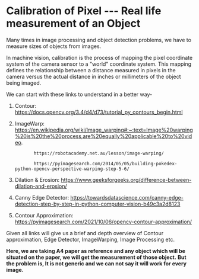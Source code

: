 # Calibration of Pixel --- Real life measurement of an Object

Many times in image processing and object detection problems, we have to measure sizes of objects from images.

In machine vision, calibration is the process of mapping the pixel coordinate system of the camera sensor to a "world" coordinate system. This mapping defines the relationship between a distance measured in pixels in the camera versus the actual distance in inches or millimeters of the object being imaged.

We can start with these links to understand in a better way-

1. Contour: https://docs.opencv.org/3.4/d4/d73/tutorial_py_contours_begin.html 
2. ImageWarp: https://en.wikipedia.org/wiki/Image_warping#:~:text=Image%20warping%20is%20the%20process,are%20equally%20applicable%20to%20video.

              https://robotacademy.net.au/lesson/image-warping/
              
              https://pyimagesearch.com/2014/05/05/building-pokedex-python-opencv-perspective-warping-step-5-6/              
3. Dilation & Erosion: https://www.geeksforgeeks.org/difference-between-dilation-and-erosion/ 
4. Canny Edge Detector: https://towardsdatascience.com/canny-edge-detection-step-by-step-in-python-computer-vision-b49c3a2d8123
5. Contour Approximation: https://pyimagesearch.com/2021/10/06/opencv-contour-approximation/

Given all links will give us a brief and depth overview of Contour approximation, Edge Detector, ImageWarping, Image Processing etc.

**Here, we are taking A4 paper as reference and any object which will be situated on the paper, we will get the measurement of those object.** 
**But the problem is, It is not generic and we can not say it will work for every image.**
